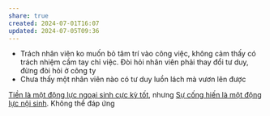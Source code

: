 ```yaml
---
share: true
created: 2024-07-01T16:07
updated: 2024-07-05T09:36
---
```

- Trách nhân viên ko muốn bỏ tâm trí vào công việc, không cảm thấy có trách nhiệm cầm tay chỉ việc. Đòi hỏi nhân viên phải thay đổi tư duy, đừng đòi hỏi ở công ty
- Chưa thấy một nhân viên nào có tư duy luồn lách mà vươn lên được

[Tiền là một động lực ngoại sinh cực kỳ tốt](../Kinh%20t%E1%BA%BF.%20T%C3%A2m%20l%C3%BD%20h%E1%BB%8Dc%20qu%E1%BA%A3n%20l%C3%BD%20v%C3%A0%20lao%20%C4%91%E1%BB%99ng/Kinh%20t%E1%BA%BF/Kinh%20t%E1%BA%BF%20h%E1%BB%8Dc%20t%C3%A2m%20l%C3%BD/Ti%E1%BB%81n%20l%C3%A0%20m%E1%BB%99t%20%C4%91%E1%BB%99ng%20l%E1%BB%B1c%20ngo%E1%BA%A1i%20sinh%20c%E1%BB%B1c%20k%E1%BB%B3%20t%E1%BB%91t.md), nhưng [Sự cống hiến là một động lực nội sinh](../Kinh%20t%E1%BA%BF.%20T%C3%A2m%20l%C3%BD%20h%E1%BB%8Dc%20qu%E1%BA%A3n%20l%C3%BD%20v%C3%A0%20lao%20%C4%91%E1%BB%99ng/T%C3%A2m%20l%C3%BD%20h%E1%BB%8Dc%20qu%E1%BA%A3n%20l%C3%BD%20v%C3%A0%20lao%20%C4%91%E1%BB%99ng/K%E1%BB%B9%20n%C4%83ng,%20%C4%91%E1%BB%99ng%20l%E1%BB%B1c/S%E1%BB%B1%20c%E1%BB%91ng%20hi%E1%BA%BFn%20l%C3%A0%20m%E1%BB%99t%20%C4%91%E1%BB%99ng%20l%E1%BB%B1c%20n%E1%BB%99i%20sinh.md). Không thể đáp ứng 